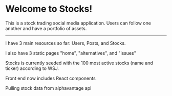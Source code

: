 # Welcome to Stocks!

This is a stock trading social media application. Users can follow one another and have a portfolio of assets.

------

I have 3 main resources so far: Users, Posts, and Stocks.

I also have 3 static pages "home", "alternatives", and "issues"

Stocks is currently seeded with the 100 most active stocks (name and ticker) according to WSJ.

Front end now includes React components

Pulling stock data from alphavantage api
